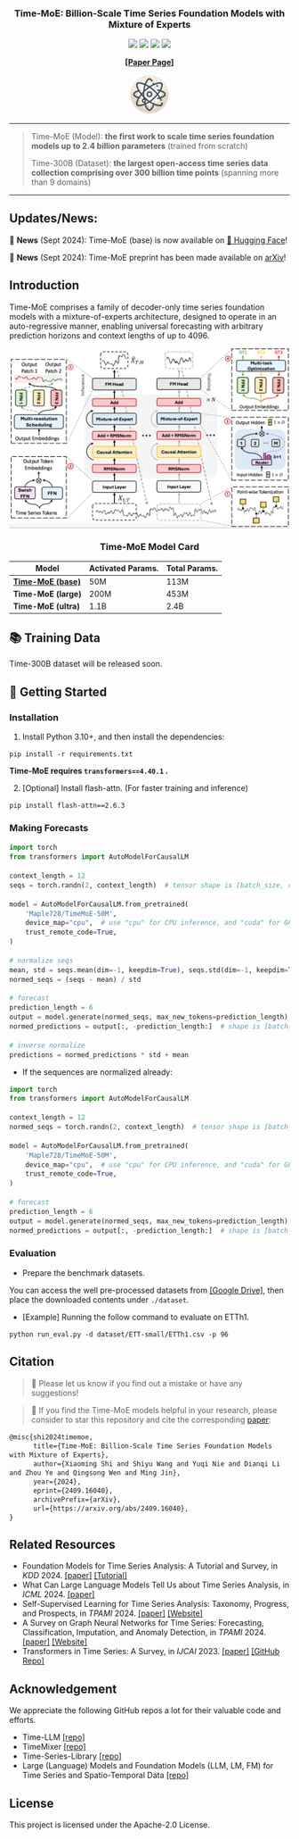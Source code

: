 <div align="center">
  <h3><b>Time-MoE: Billion-Scale Time Series Foundation Models with Mixture of Experts </b></h2>
</div>

<div align="center">

![](https://img.shields.io/github/last-commit/Time-MoE/Time-MoE?color=green)
![](https://img.shields.io/github/stars/Time-MoE/Time-MoE?color=yellow)
![](https://img.shields.io/github/forks/Time-MoE/Time-MoE?color=lightblue)
![](https://img.shields.io/badge/PRs-Welcome-green)

</div>

<div align="center">

**[<a href="https://arxiv.org/pdf/2409.16040">Paper Page</a>]**

</div>

<p align="center">

<img src="./figures/timemoe-logo.png" width="70">

</p>

---
> Time-MoE (Model): **the first work to scale time series foundation models up to 2.4 billion parameters** (trained from scratch)
> 
> Time-300B (Dataset): **the largest open-access time series data collection comprising over 300 billion time points** (spanning more than 9 domains)
---

## Updates/News:

🚩 **News** (Sept 2024): Time-MoE (base) is now available
on [🤗 Hugging Face](https://huggingface.co/Maple728/TimeMoE-50M)!

🚩 **News** (Sept 2024): Time-MoE preprint has been made available on [arXiv](https://arxiv.org/pdf/2409.16040)!

## Introduction

Time-MoE comprises a family of decoder-only time series foundation models with a mixture-of-experts architecture,
designed to operate in an auto-regressive manner, enabling universal forecasting with arbitrary prediction horizons and
context lengths of up to 4096.

<p align="center">
    <img src="figures/time_moe_framework.png" alt="" align="center" width="700px" />
</p>


<div align="center">

### Time-MoE Model Card

| Model                                                              | Activated Params. | Total Params. |
|--------------------------------------------------------------------|-------------------|---------------|
| [**Time-MoE (base)**](https://huggingface.co/Maple728/TimeMoE-50M) | 50M               | 113M          |
| **Time-MoE (large)**                                               | 200M              | 453M          |
| **Time-MoE (ultra)**                                               | 1.1B              | 2.4B          |

</div>

## 📚 Training Data

Time-300B dataset will be released soon.

## 🚀 Getting Started

### Installation

1. Install Python 3.10+, and then install the dependencies:

```shell
pip install -r requirements.txt
```
**Time-MoE requires `transformers==4.40.1` .**

2. [Optional] Install flash-attn. (For faster training and inference)

```shell
pip install flash-attn==2.6.3
```

### Making Forecasts

```python
import torch
from transformers import AutoModelForCausalLM

context_length = 12
seqs = torch.randn(2, context_length)  # tensor shape is [batch_size, context_length]

model = AutoModelForCausalLM.from_pretrained(
    'Maple728/TimeMoE-50M',
    device_map="cpu",  # use "cpu" for CPU inference, and "cuda" for GPU inference.
    trust_remote_code=True,
)

# normalize seqs
mean, std = seqs.mean(dim=-1, keepdim=True), seqs.std(dim=-1, keepdim=True)
normed_seqs = (seqs - mean) / std

# forecast
prediction_length = 6
output = model.generate(normed_seqs, max_new_tokens=prediction_length)  # shape is [batch_size, 12 + 6]
normed_predictions = output[:, -prediction_length:]  # shape is [batch_size, 6]

# inverse normalize
predictions = normed_predictions * std + mean
```

+ If the sequences are normalized already:

```python
import torch
from transformers import AutoModelForCausalLM

context_length = 12
normed_seqs = torch.randn(2, context_length)  # tensor shape is [batch_size, context_length]

model = AutoModelForCausalLM.from_pretrained(
    'Maple728/TimeMoE-50M',
    device_map="cpu",  # use "cpu" for CPU inference, and "cuda" for GPU inference.
    trust_remote_code=True,
)

# forecast
prediction_length = 6
output = model.generate(normed_seqs, max_new_tokens=prediction_length)  # shape is [batch_size, 12 + 6]
normed_predictions = output[:, -prediction_length:]  # shape is [batch_size, 6]
```

### Evaluation

+ Prepare the benchmark datasets.

You can access the well pre-processed datasets
from [[Google Drive]](https://drive.google.com/file/d/1NF7VEefXCmXuWNbnNe858WvQAkJ_7wuP/view?usp=sharing), then place
the downloaded contents under `./dataset`.

+ [Example] Running the follow command to evaluate on ETTh1.

```shell
python run_eval.py -d dataset/ETT-small/ETTh1.csv -p 96
```

## Citation

> 🙋 Please let us know if you find out a mistake or have any suggestions!

> 🌟 If you find the Time-MoE models helpful in your research, please consider to star this repository and cite the
corresponding [paper](https://arxiv.org/pdf/2409.16040):

```
@misc{shi2024timemoe,
      title={Time-MoE: Billion-Scale Time Series Foundation Models with Mixture of Experts}, 
      author={Xiaoming Shi and Shiyu Wang and Yuqi Nie and Dianqi Li and Zhou Ye and Qingsong Wen and Ming Jin},
      year={2024},
      eprint={2409.16040},
      archivePrefix={arXiv},
      url={https://arxiv.org/abs/2409.16040}, 
}
```

## Related Resources

* Foundation Models for Time Series Analysis: A Tutorial and Survey, in *KDD* 2024. [\[paper\]](https://arxiv.org/abs/2403.14735) [\[Tutorial\]](https://wenhaomin.github.io/FM4TS.github.io/)
* What Can Large Language Models Tell Us about Time Series Analysis, in *ICML* 2024. [\[paper\]](https://arxiv.org/abs/2402.02713)
* Self-Supervised Learning for Time Series Analysis: Taxonomy, Progress, and Prospects, in *TPAMI* 2024. [\[paper\]](https://arxiv.org/abs/2306.10125) [\[Website\]](https://github.com/qingsongedu/Awesome-SSL4TS)
* A Survey on Graph Neural Networks for Time Series: Forecasting, Classification, Imputation, and Anomaly Detection, in *TPAMI* 2024. [\[paper\]](https://arxiv.org/abs/2307.03759) [\[Website\]](https://github.com/KimMeen/Awesome-GNN4TS)
* Transformers in Time Series: A Survey, in *IJCAI* 2023. [\[paper\]](https://arxiv.org/abs/2202.07125) [\[GitHub Repo\]](https://github.com/qingsongedu/time-series-transformers-review)

## Acknowledgement

We appreciate the following GitHub repos a lot for their valuable code and efforts.

- Time-LLM [\[repo\]](https://github.com/KimMeen/Time-LLM)
- TimeMixer [\[repo\]](https://github.com/kwuking/TimeMixer)
- Time-Series-Library [\[repo\]](https://github.com/thuml/Time-Series-Library)
- Large (Language) Models and Foundation Models (LLM, LM, FM) for Time Series and Spatio-Temporal Data [\[repo\]](https://github.com/qingsongedu/Awesome-TimeSeries-SpatioTemporal-LM-LLM)

## License

This project is licensed under the Apache-2.0 License.
